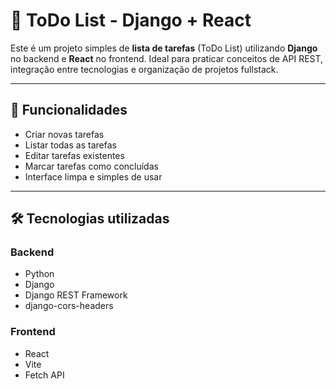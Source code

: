 # 📝 ToDo List - Django + React

Este é um projeto simples de **lista de tarefas** (ToDo List) utilizando **Django** no backend e **React** no frontend. Ideal para praticar conceitos de API REST, integração entre tecnologias e organização de projetos fullstack.

---

## 🚀 Funcionalidades

- Criar novas tarefas
- Listar todas as tarefas
- Editar tarefas existentes
- Marcar tarefas como concluídas
- Interface limpa e simples de usar

---

## 🛠️ Tecnologias utilizadas

### Backend
- Python
- Django
- Django REST Framework
- django-cors-headers

### Frontend
- React
- Vite
- Fetch API


